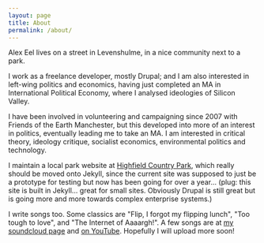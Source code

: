 ```yaml
---
layout: page
title: About
permalink: /about/
---
```


Alex Eel lives on a street in Levenshulme, in a nice community next to a park.

I work as a freelance developer, mostly Drupal; and I am also interested in left-wing politics and economics, having just completed an MA in International Political Economy, where I analysed ideologies of Silicon Valley.
 
I have been involved in volunteering and campaigning since 2007 with Friends of the Earth Manchester, but this developed into more of an interest in politics, eventually leading me to take an MA. I am interested in critical theory, ideology critique, socialist economics, environmental politics and technology.

I maintain a local park website at [Highfield Country Park](highfieldcountrypark.org.uk), which really should be moved onto Jekyll, since the current site was supposed to just be a prototype for testing but now has been going for over a year... (plug: this site is built in Jekyll... great for small sites. Obviously Drupal is still great but is going more and more towards complex enterprise systems.)

I write songs too. Some classics are "Flip, I forgot my flipping lunch", "Too tough to love", and "The Internet of Aaaargh!". A few songs are at [my soundcloud page](https://soundcloud.com/alexisapparatus) and [on YouTube](https://www.youtube.com/user/alexanansi). Hopefully I will upload more soon!


[jekyll-organization]: https://github.com/jekyll
